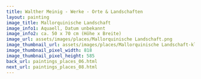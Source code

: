 ```yaml
---
title: Walther Meinig - Werke - Orte & Landschaften
layout: painting
image_title: Mallorquinische Landschaft
image_info1: Aquaell, Datum unbekannt
image_info2: ca. 50 x 70 cm (Höhe x Breite)
image_url: assets/images/places/Mallorquinische Landschaft.png
image_thumbnail_url: assets/images/places/Mallorquinische Landschaft-klein.png
image_thumbnail_pixel_width: 818
image_thumbnail_pixel_height: 585
back_url: paintings_places_06.html
next_url: paintings_places_08.html
---
```


